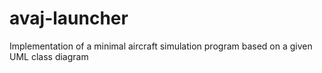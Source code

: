 # avaj-launcher
Implementation of a minimal aircraft simulation program based on a given UML class diagram
